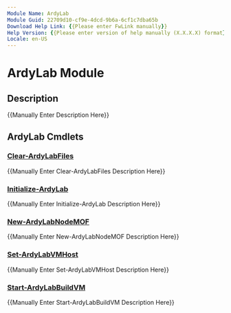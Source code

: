 ```yaml
---
Module Name: ArdyLab
Module Guid: 22709d10-cf9e-4dcd-9b6a-6cf1c7dba65b
Download Help Link: {{Please enter FwLink manually}}
Help Version: {{Please enter version of help manually (X.X.X.X) format}}
Locale: en-US
---
```


# ArdyLab Module
## Description
{{Manually Enter Description Here}}

## ArdyLab Cmdlets
### [Clear-ArdyLabFiles](Clear-ArdyLabFiles.md)
{{Manually Enter Clear-ArdyLabFiles Description Here}}

### [Initialize-ArdyLab](Initialize-ArdyLab.md)
{{Manually Enter Initialize-ArdyLab Description Here}}

### [New-ArdyLabNodeMOF](New-ArdyLabNodeMOF.md)
{{Manually Enter New-ArdyLabNodeMOF Description Here}}

### [Set-ArdyLabVMHost](Set-ArdyLabVMHost.md)
{{Manually Enter Set-ArdyLabVMHost Description Here}}

### [Start-ArdyLabBuildVM](Start-ArdyLabBuildVM.md)
{{Manually Enter Start-ArdyLabBuildVM Description Here}}


